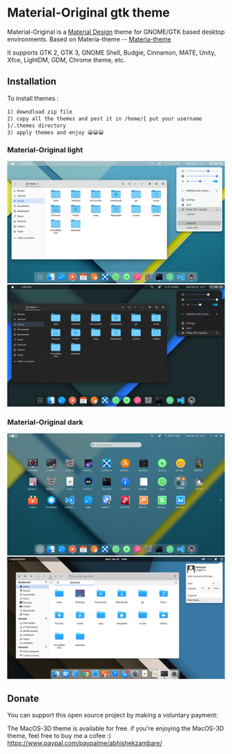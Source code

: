# Material-Original gtk theme

Material-Original is a [Material Design](https://material.io) theme for GNOME/GTK based desktop environments.
Based on Materia-theme --  [Materia-theme](https://github.com/nana-4/materia-theme)

It supports GTK 2, GTK 3, GNOME Shell, Budgie, Cinnamon, MATE, Unity, Xfce, LightDM, GDM, Chrome theme, etc.

## Installation
To install themes :

    1) downdload zip file
    2) copy all the themes and pest it in /home/{ put your username }/.themes directory
    3) apply themes and enjoy 😀😀😀

### Material-Original light

![Material-Original](preview/1.png?raw=true)
![Material-Original](preview/2.png?raw=true)

### Material-Original dark

![Material-Original](preview/3.png?raw=true)
![Material-Original](preview/4.png?raw=true)

## Donate

You can support this open source project by making a voluntary payment:

The MacOS-3D theme is available for free. if you're enjoying the MacOS-3D theme, feel free to buy me a cofee :) https://www.paypal.com/paypalme/abhishekzambare/

